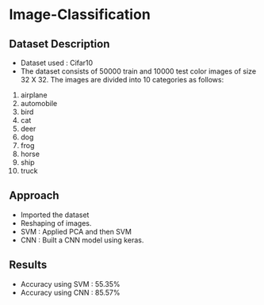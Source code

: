 # Image-Classification

## Dataset Description
* Dataset used : Cifar10
* The dataset consists of 50000 train and 10000 test color images of size 32 X 32. The images are divided into 10 categories as follows:
1. airplane										
2. automobile										
3. bird										
4. cat										
5. deer										
6. dog										
7. frog										
8. horse										
9. ship										
10. truck

## Approach
* Imported the dataset
* Reshaping of images.
* SVM : Applied PCA and then SVM
* CNN : Built a CNN model using keras.

## Results
* Accuracy using SVM : 55.35%
* Accuracy using CNN : 85.57%
